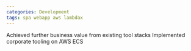 ```yaml
---
categories: Development
tags: spa webapp aws lambdax
---
```


Achieved further business value from existing tool stacks Implemented corporate tooling on AWS ECS



